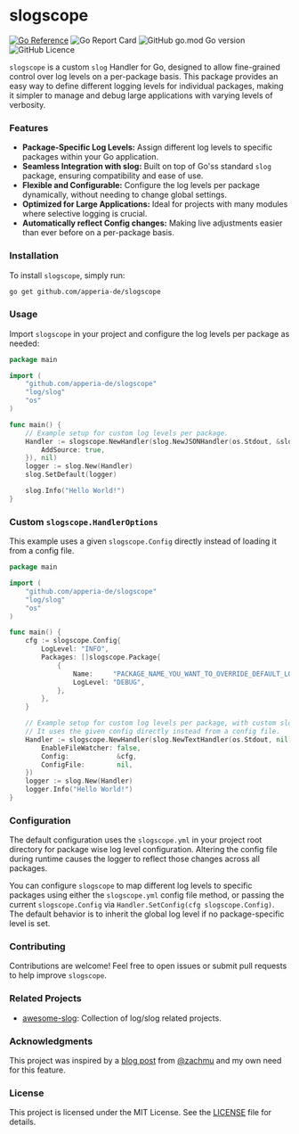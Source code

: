 # slogscope

[![Go Reference](https://pkg.go.dev/badge/github.com/apperia-de/slogscope.svg)](https://pkg.go.dev/github.com/apperia-de/slogscope)
![Go Report Card](https://goreportcard.com/badge/github.com/apperia-de/slogscope)
![GitHub go.mod Go version](https://img.shields.io/github/go-mod/go-version/apperia-de/slogscope?style=flat)
![GitHub Licence](https://img.shields.io/github/license/apperia-de/slogscope)

`slogscope` is a custom `slog` Handler for Go, designed to allow fine-grained control over log levels on a per-package
basis. This package provides an easy way to define different logging levels for individual packages, making it simpler
to manage and debug large applications with varying levels of verbosity.

### Features

- **Package-Specific Log Levels:** Assign different log levels to specific packages within your Go application.
- **Seamless Integration with slog:** Built on top of Go'ss standard `slog` package, ensuring compatibility and ease of
  use.
- **Flexible and Configurable:** Configure the log levels per package dynamically, without needing to change global
  settings.
- **Optimized for Large Applications:** Ideal for projects with many modules where selective logging is crucial.
- **Automatically reflect Config changes:** Making live adjustments easier than ever before on a per-package basis.

### Installation

To install `slogscope`, simply run:

```bash
go get github.com/apperia-de/slogscope
```

### Usage

Import `slogscope` in your project and configure the log levels per package as needed:

```go
package main

import (
	"github.com/apperia-de/slogscope"
	"log/slog"
	"os"
)

func main() {
	// Example setup for custom log levels per package.
	Handler := slogscope.NewHandler(slog.NewJSONHandler(os.Stdout, &slog.HandlerOptions{
		AddSource: true,
	}), nil)
	logger := slog.New(Handler)
	slog.SetDefault(logger)

	slog.Info("Hello World!")
}
```

### Custom `slogscope.HandlerOptions`

This example uses a given `slogscope.Config` directly instead of loading it from a config file.

```go
package main

import (
	"github.com/apperia-de/slogscope"
	"log/slog"
	"os"
)

func main() {
	cfg := slogscope.Config{
		LogLevel: "INFO",
		Packages: []slogscope.Package{
			{
				Name:     "PACKAGE_NAME_YOU_WANT_TO_OVERRIDE_DEFAULT_LOG_LEVEL",
				LogLevel: "DEBUG",
			},
		},
	}

	// Example setup for custom log levels per package, with custom slogscope.HandlerOptions.
	// It uses the given config directly instead from a config file.
	Handler := slogscope.NewHandler(slog.NewTextHandler(os.Stdout, nil), &slogscope.HandlerOptions{
		EnableFileWatcher: false,
		Config:            &cfg,
		ConfigFile:        nil,
	})
	logger := slog.New(Handler)
	logger.Info("Hello World!")
}

```

### Configuration

The default configuration uses the `slogscope.yml` in your project root directory for package wise log level
configuration.
Altering the config file during runtime causes the logger to reflect those changes across all packages.

You can configure `slogscope` to map different log levels to specific packages using either the `slogscope.yml` config
file method, or passing the current `slogscope.Config` via `Handler.SetConfig(cfg slogscope.Config)`. The default
behavior is to inherit the global log level if no package-specific level is set.

### Contributing

Contributions are welcome! Feel free to open issues or submit pull requests to help improve `slogscope`.

### Related Projects

- [awesome-slog](https://github.com/go-slog/awesome-slog): Collection of log/slog related projects.

### Acknowledgments

This project was inspired by a [blog post](https://www.dolthub.com/blog/2024-09-13-package-scoped-logging-in-go-log4j/)
from [@zachmu](https://github.com/zachmu) and my own need for this feature.

### License

This project is licensed under the MIT License. See the [LICENSE](LICENSE) file for details.
